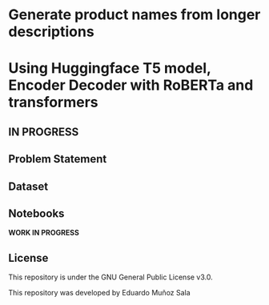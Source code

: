 ﻿
# Generate product names from longer descriptions
# Using Huggingface T5 model, Encoder Decoder with RoBERTa and transformers  


## IN PROGRESS

## Problem Statement

## Dataset

## Notebooks
**WORK IN PROGRESS**


## License
This repository is under the GNU General Public License v3.0.

This repository was developed by Eduardo Muñoz Sala 